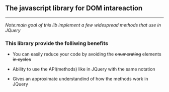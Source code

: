 ## The javascript library for DOM intareaction  
---
*Note:main goal of this lib implement a few widespread methods that use in JQuery* 

### This library provide the folliwing benefits 
- You can easily reduce your code by avoiding the ~~enumerating~~ elements ~~in cycles~~

- Ability to use the API(methods) like in JQuery with the same notation  

- Gives an approximate understandind of how  the methods work in JQuery 
 
